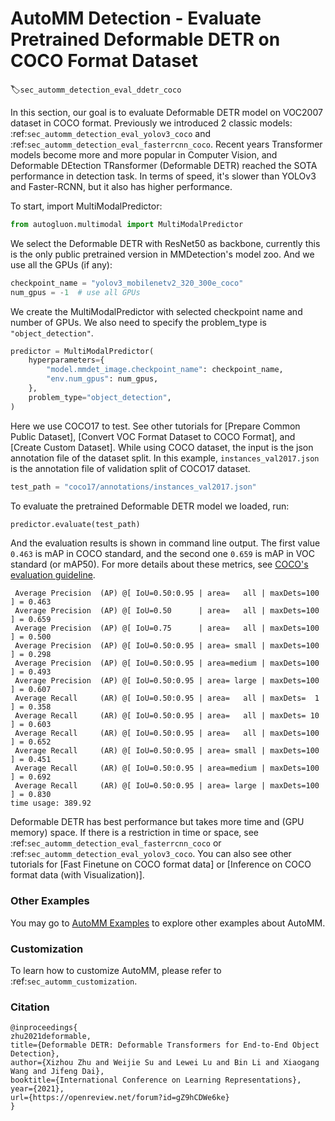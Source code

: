 # AutoMM Detection - Evaluate Pretrained Deformable DETR on COCO Format Dataset
:label:`sec_automm_detection_eval_ddetr_coco`

In this section, our goal is to evaluate Deformable DETR model on VOC2007 dataset in COCO format. 
Previously we introduced 2 classic models: :ref:`sec_automm_detection_eval_yolov3_coco` and :ref:`sec_automm_detection_eval_fasterrcnn_coco`.
Recent years Transformer models become more and more popular in Computer Vision, and Deformable DEtection TRansformer (Deformable DETR) reached the SOTA performance in detection task.
In terms of speed, it's slower than YOLOv3 and Faster-RCNN, but it also has higher performance.

To start, import MultiModalPredictor:

```python
from autogluon.multimodal import MultiModalPredictor
```

We select the Deformable DETR with ResNet50 as backbone, currently this is the only public pretrained version in MMDetection's model zoo.
And we use all the GPUs (if any):

```python
checkpoint_name = "yolov3_mobilenetv2_320_300e_coco"
num_gpus = -1  # use all GPUs
```

We create the MultiModalPredictor with selected checkpoint name and number of GPUs.
We also need to specify the problem_type is `"object_detection"`.

```python
predictor = MultiModalPredictor(
    hyperparameters={
        "model.mmdet_image.checkpoint_name": checkpoint_name,
        "env.num_gpus": num_gpus,
    },
    problem_type="object_detection",
)
```

Here we use COCO17 to test. 
See other tutorials for \[Prepare Common Public Dataset], \[Convert VOC Format Dataset to COCO Format], and \[Create Custom Dataset].
While using COCO dataset, the input is the json annotation file of the dataset split.
In this example, `instances_val2017.json` is the annotation file of validation split of COCO17 dataset.

```python
test_path = "coco17/annotations/instances_val2017.json"
```

To evaluate the pretrained Deformable DETR model we loaded, run:

```python
predictor.evaluate(test_path)
```

And the evaluation results is shown in command line output. The first value `0.463` is mAP in COCO standard, and the second one `0.659` is mAP in VOC standard (or mAP50). For more details about these metrics, see [COCO's evaluation guideline](https://cocodataset.org/#detection-eval).

```
 Average Precision  (AP) @[ IoU=0.50:0.95 | area=   all | maxDets=100 ] = 0.463
 Average Precision  (AP) @[ IoU=0.50      | area=   all | maxDets=100 ] = 0.659
 Average Precision  (AP) @[ IoU=0.75      | area=   all | maxDets=100 ] = 0.500
 Average Precision  (AP) @[ IoU=0.50:0.95 | area= small | maxDets=100 ] = 0.298
 Average Precision  (AP) @[ IoU=0.50:0.95 | area=medium | maxDets=100 ] = 0.493
 Average Precision  (AP) @[ IoU=0.50:0.95 | area= large | maxDets=100 ] = 0.607
 Average Recall     (AR) @[ IoU=0.50:0.95 | area=   all | maxDets=  1 ] = 0.358
 Average Recall     (AR) @[ IoU=0.50:0.95 | area=   all | maxDets= 10 ] = 0.603
 Average Recall     (AR) @[ IoU=0.50:0.95 | area=   all | maxDets=100 ] = 0.652
 Average Recall     (AR) @[ IoU=0.50:0.95 | area= small | maxDets=100 ] = 0.451
 Average Recall     (AR) @[ IoU=0.50:0.95 | area=medium | maxDets=100 ] = 0.692
 Average Recall     (AR) @[ IoU=0.50:0.95 | area= large | maxDets=100 ] = 0.830
time usage: 389.92
```

Deformable DETR has best performance but takes more time and (GPU memory) space. 
If there is a restriction in time or space, 
see :ref:`sec_automm_detection_eval_fasterrcnn_coco` or :ref:`sec_automm_detection_eval_yolov3_coco`.
You can also see other tutorials for \[Fast Finetune on COCO format data] or \[Inference on COCO format data (with Visualization)].

### Other Examples

You may go to [AutoMM Examples](https://github.com/awslabs/autogluon/tree/master/examples/automm) to explore other examples about AutoMM.

### Customization
To learn how to customize AutoMM, please refer to :ref:`sec_automm_customization`.

### Citation
```
@inproceedings{
zhu2021deformable,
title={Deformable DETR: Deformable Transformers for End-to-End Object Detection},
author={Xizhou Zhu and Weijie Su and Lewei Lu and Bin Li and Xiaogang Wang and Jifeng Dai},
booktitle={International Conference on Learning Representations},
year={2021},
url={https://openreview.net/forum?id=gZ9hCDWe6ke}
}
```
